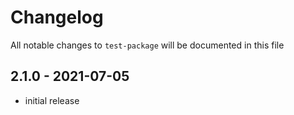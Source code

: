 # Changelog

All notable changes to `test-package` will be documented in this file

## 2.1.0 - 2021-07-05

- initial release
